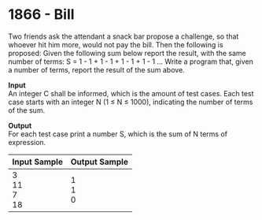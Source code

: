 # 1866 - Bill

Two friends ask the attendant a snack bar propose a challenge, so that whoever hit him more, would not pay the bill. Then the following is proposed: Given the following sum below report the result, with the same number of terms: S = 1 - 1 + 1 - 1 + 1 - 1 + 1 - 1 ... Write a program that, given a number of terms, report the result of the sum above.

**Input**<br>
An integer C shall be informed, which is the amount of test cases. Each test case starts with an integer N (1 ≤ N ≤ 1000), indicating the number of terms of the sum.

**Output**<br>
For each test case print a number S, which is the sum of N terms of expression.

| Input Sample	           | Output Sample   |
|:-------------------------|:----------------|
| 3 <br> 11 <br> 7 <br> 18 | 1 <br> 1 <br> 0 |